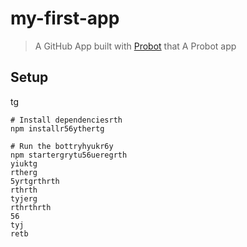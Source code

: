 # my-first-app

> A GitHub App built with [Probot](https://probot.github.io) that A Probot app

## Setup
tg
```shrthrth
# Install dependenciesrth
npm installr56ythertg

# Run the bottryhyukr6y
npm startergrytu56ueregrth
yiuktg
rtherg
5yrtgrthrth
rthrth
tyjerg
rthrthrth
56
tyj
retb
